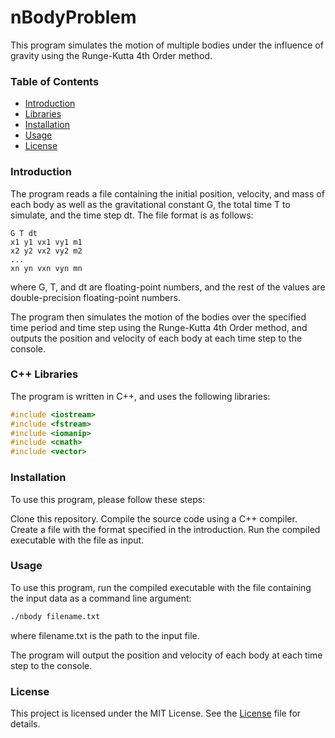 # nBodyProblem
This program simulates the motion of multiple bodies under the influence of gravity using the Runge-Kutta 4th Order method.

### Table of Contents
- [Introduction](#introduction)
- [Libraries](#Libraries)
- [Installation](#installation)
- [Usage](#usage)
- [License](#license)

### Introduction
The program reads a file containing the initial position, velocity, and mass of each body as well as the gravitational constant G, the total time T to simulate, and the time step dt. The file format is as follows:

```
G T dt
x1 y1 vx1 vy1 m1
x2 y2 vx2 vy2 m2
...
xn yn vxn vyn mn
```
where G, T, and dt are floating-point numbers, and the rest of the values are double-precision floating-point numbers.

The program then simulates the motion of the bodies over the specified time period and time step using the Runge-Kutta 4th Order method, and outputs the position and velocity of each body at each time step to the console.

### C++ Libraries
The program is written in C++, and uses the following libraries:

```C++
#include <iostream>
#include <fstream>
#include <iomanip>
#include <cmath>
#include <vector>
```

### Installation
To use this program, please follow these steps:

Clone this repository.
Compile the source code using a C++ compiler.
Create a file with the format specified in the introduction.
Run the compiled executable with the file as input.

### Usage
To use this program, run the compiled executable with the file containing the input data as a command line argument:

```bash
./nbody filename.txt
```
where filename.txt is the path to the input file.

The program will output the position and velocity of each body at each time step to the console.

### License
This project is licensed under the MIT License. See the [License](https://opensource.org/licenses/MIT)
 file for details.
